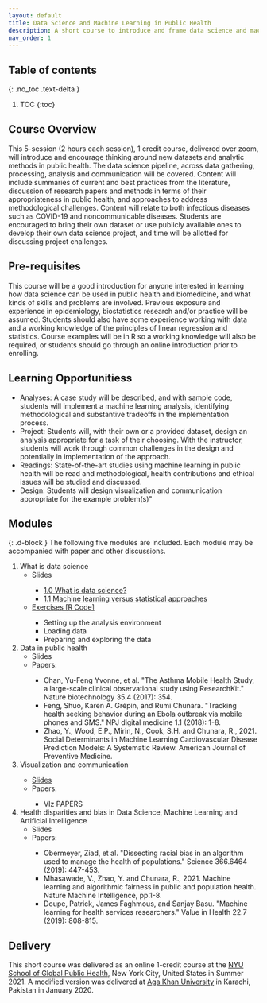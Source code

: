```yaml
---
layout: default
title: Data Science and Machine Learning in Public Health
description: A short course to introduce and frame data science and machine learning skills within the principles and priorities of public health by [R. Chunara](https://rumichunara.github.io).
nav_order: 1
---
```



<!--
This repository contains information about the tutorial [Machine Learning in Population and Public Health: challenges and opportunites](https://www.chilconference.org/tutorial_b.html) at [ACM Conference on Health, Information and Learning, 2020](https://www.chilconference.org/index.html). A full summary of the tutorial is provided in [this document](./docs/ACM_chil_tutorial_summary.pdf). Citation: <br/>
**Mhasawade, Vishwali, Yuan Zhao, and Rumi Chunara. “Machine Learning in Population and Public Health.” ArXiv:2008.07278 [Cs], July 21, 2020. [http://arxiv.org/abs/2008.07278](http://arxiv.org/abs/2008.07278).**

[Tutorial video found here.](https://slideslive.com/38931964/machine-learning-in-population-and-public-health-challenges-and-opportunities)

-->
## Table of contents
{: .no_toc .text-delta }

1. TOC
{:toc}

## Course Overview
This 5-session (2 hours each session), 1 credit course, delivered over zoom, will introduce and encourage thinking around new datasets and analytic  methods in public health. The data science pipeline, across data gathering, processing, analysis and communication will be covered. Content will include summaries of current and best practices from the literature, discussion of research papers and methods in terms of their appropriateness in public health, and approaches to address methodological challenges. Content will relate to both infectious diseases such as COVID-19 and noncommunicable diseases. Students are encouraged to bring their own dataset or use publicly available ones to develop their own data science project, and time will be allotted for discussing project challenges.

## Pre-requisites
This course will be a good introduction for anyone interested in learning how data science can be used in public health and biomedicine, and what kinds of skills and problems are involved. Previous exposure and experience in epidemiology, biostatistics research and/or practice will be assumed. Students should also have some experience working with data and a working knowledge of the principles of linear regression and statistics. Course examples will be in R so a working knowledge will also be required, or students should go through an online introduction prior to enrolling.

## Learning Opportunitiess
<ul>
<li>Analyses: A case study will be described, and with sample code, students will implement a machine learning analysis, identifying methodological and substantive tradeoffs in the implementation process.
</li>
<li>Project: Students will, with their own or a provided dataset, design an analysis appropriate for a task of their choosing. With the instructor, students will work through common challenges in the design and potentially in implementation of the approach.
</li>
<li>Readings: State-of-the-art studies using machine learning in public health will be read and methodological, health contributions and ethical issues will be studied and discussed.
</li>
<li>Design: Students will design visualization and communication appropriate for the example
problem(s)"
</li>
</ul>

## Modules
{: .d-block }
The following five modules are included. Each module may be accompanied with paper and other discussions.

<ol>
  <li>What is data science
    <ul>
      <li>Slides</li>
	<ul>
	  <li><a href="www.nyu.edu">1.0 What is data science?</a></li>
	  <li><a href="www.nyu.edu">1.1 Machine learning versus statistical approaches </a></li>
	</ul>     
      <li><a href="https://www.nyu.edu">Exercises [R Code]</a></li>
   	<ul>
          <li> Setting up the analysis environment </li>
          <li> Loading data </li>
          <li> Preparing and exploring the data </li>
        </ul>
    </ul>
  </li>
  <li>Data in public health
    <ul>
     <li>Slides</li>
     <li>Papers:</li>
       <ul>
         <li> Chan, Yu-Feng Yvonne, et al. "The Asthma Mobile Health Study, a large-scale clinical observational
study using ResearchKit." Nature biotechnology 35.4 (2017): 354.</li>
         <li>Feng, Shuo, Karen A. Grépin, and Rumi Chunara. "Tracking health seeking behavior during an Ebola
outbreak via mobile phones and SMS." NPJ digital medicine 1.1 (2018): 1-8.</li>
         <li>Zhao, Y., Wood, E.P., Mirin, N., Cook, S.H. and Chunara, R., 2021. Social Determinants in Machine Learning Cardiovascular Disease Prediction Models: A Systematic Review. American Journal of Preventive Medicine.</li>
       </ul>
    </ul>
   </li>
   <li>Visualization and communication </li>
   <ul>
    <li><a href="www.nyu.edu">Slides</a></li>
    <li>Papers:</li>
      <ul>
       <li> VIz PAPERS</li>
      </ul>
   </ul>
  <li>Health disparities and bias in Data Science, Machine Learning and Artificial Intelligence
    <ul>
      <li>Slides</li>
      <li> Papers:</li>
        <ul>
	 <li> Obermeyer, Ziad, et al. "Dissecting racial bias in an algorithm used to manage the health of
populations." Science 366.6464 (2019): 447-453.</li>
	 <li>Mhasawade, V., Zhao, Y. and Chunara, R., 2021. Machine learning and algorithmic fairness in public and population health. Nature Machine Intelligence, pp.1-8.</li>
	 <li>Doupe, Patrick, James Faghmous, and Sanjay Basu. "Machine learning for health services
researchers." Value in Health 22.7 (2019): 808-815.</li>
	</ul>
     </ul>
   </li>
</ol>


## Delivery
This short course was delivered as an online 1-credit course at the [NYU School of Global Public Health](https://publichealth.nyu.edu), New York City, United States in Summer 2021. A modified version was delivered at [Aga Khan University](https://aku.edu) in Karachi, Pakistan in January 2020. 

